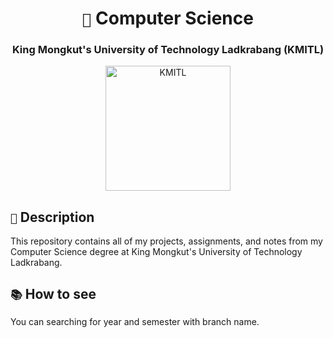 <div align="center">
  <h1><code>🏫</code> Computer Science</h1>
  <h3>King Mongkut's University of Technology Ladkrabang (KMITL)</h3>
</div>

<div align="center">
  <a href="http://api.pungrumpy.com:3001/img/KMITL">
    <img src="https://shorturl.at/CDFHU" alt="KMITL" width="200">
  </a>
</div>

## `📃` Description

This repository contains all of my projects, assignments, and notes from my Computer Science degree at King Mongkut's University of Technology Ladkrabang.

## `📚` How to see

You can searching for year and semester with branch name.
